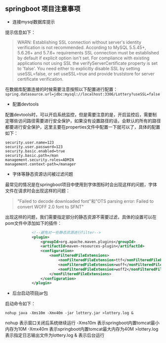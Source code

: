 ## springboot 项目注意事项

- 连接mysql数据库提示

提示信息如下：

>WARN: Establishing SSL connection without server's identity verification is not recommended. According to MySQL 5.5.45+, 5.6.26+ and 5.7.6+ requirements SSL connection must be established by default if explicit option isn't set. For compliance with existing applications not using SSL the verifyServerCertificate property is set to 'false'. You need either to explicitly disable SSL by setting useSSL=false, or set useSSL=true and provide truststore for server certificate verification.

在数据库配置连接的时候需要注意按照以下配置进行配置：````spring.datasource.url=jdbc:mysql://localhost:3306/Lottery?useSSL=false````

- 配置devtools

配置devtools时，可以开启系统监控，但是需要注意的是，开启监控后，需要制定哪些访问路径需要进行安全保护，如果没有设置路径的话，会默认的所有的路径都要进行安全保护，这里主要在properties文件中配置一下就可以了，具体的配置如下：

````properties
security.user.name=123
security.user.password=123
security.basic.enabled=true
security.basic.path=/man
management.security.roles=ADMIN
management.context-path=/manager
````

- 字体等静态资源访问被过滤问题

最常见的情况是在springboot项目中使用到字体图标时会出现这样的问题，字体文件在请求时会出现这样的问题：

>"Failed to decode downloaded font"和"OTS parsing error: Failed to convert WOFF 2.0 font to SFNT"

出现这样的问题，我们需要指定部分的静态资源不需要过滤，具体的设置可以在pom文件中添加如下的插件：

````xml
            <!--避免对一些静态资源进行filter-->
            <plugin>
                <groupId>org.apache.maven.plugins</groupId>
                <artifactId>maven-resources-plugin</artifactId>
                <configuration>
                    <nonFilteredFileExtensions>
                        <nonFilteredFileExtension>ttf</nonFilteredFileExtension>
                        <nonFilteredFileExtension>woff</nonFilteredFileExtension>
                        <nonFilteredFileExtension>woff2</nonFilteredFileExtension>
                    </nonFilteredFileExtensions>
                </configuration>
            </plugin>
````

- 后台启动项目jar包

启动命令如下：

````shell
nohup java -Xms10m -Xmx40m -jar lottery.jar >lottery.log &
````

nohup 表示窗口关闭后系统继续运行
-Xms10m 表示springboot内置tomcat最小内存为10M
-Xmx40m 表示springboot内置tomcat最大内存为40M
\>lottery.log 表示指定日志输出文件为lottery.log
& 表示后台运行